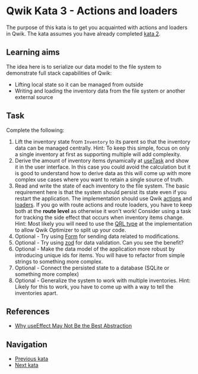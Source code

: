 # Qwik Kata 3 - Actions and loaders

The purpose of this kata is to get you acquainted with actions and loaders in Qwik. The kata assumes you have already completed [kata 2](kata-02.md).

## Learning aims

The idea here is to serialize our data model to the file system to demonstrate full stack capabilities of Qwik:

* Lifting local state so it can be managed from outside
* Writing and loading the inventory data from the file system or another external source

## Task

Complete the following:

1. Lift the inventory state from `Inventory` to its parent so that the inventory data can be managed centrally. Hint: To keep this simple, focus on only a single inventory at first as supporting multiple will add complexity.
2. Derive the amount of inventory items dynamically at [useTask](https://qwik.builder.io/docs/components/lifecycle/#usetask) and show it in the user interface. In this case you could avoid the calculation but it is good to understand how to derive data as this will come up with more complex use cases where you want to retain a single source of truth.
3. Read and write the state of each inventory to the file system. The basic requirement here is that the system should persist its state even if you restart the application. The implementation should use Qwik [actions](https://qwik.builder.io/docs/action/) and [loaders](https://qwik.builder.io/docs/route-loader/). If you go with route actions and route loaders, you have to keep both at the **route level** as otherwise it won't work! Consider using a task for tracking the side effect that occurs when inventory items change. Hint: Most likely you will need to use the [QRL type](https://qwik.builder.io/docs/advanced/dollar/) at the implementation to allow Qwik Optimizer to split up your code.
4. Optional - Try using [Form](https://qwik.builder.io/qwikcity/action/#using-actions-with-form) for sending data related to modifications.
5. Optional - Try using [zod](https://qwik.builder.io/qwikcity/action/#zod-validation) for data validation. Can you see the benefit?
6. Optional - Make the data model of the application more robust by introducing unique ids for items. You will have to refactor from simple strings to something more complex.
7. Optional - Connect the persisted state to a database (SQLite or something more complex)
8. Optional - Generalize the system to work with multiple inventories. Hint: Likely for this to work, you have to come up with a way to tell the inventories apart.

## References

* [Why useEffect May Not Be the Best Abstraction](https://www.builder.io/blog/useeffect-not-the-best-abstraction)

## Navigation

* [Previous kata](./kata-02.md)
* [Next kata](./kata-04.md)
